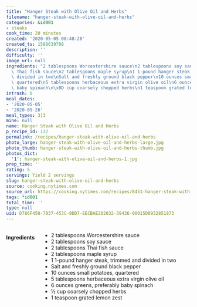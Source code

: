```yaml
---
title: "Hanger Steak with Olive Oil and Herbs"
filename: "hanger-steak-with-olive-oil-and-herbs"
categories: &id001
- steaks
cook_time: 20 minutes
created: '2020-05-05 00:48:28'
created_ts: 1588639708
description: ''
difficulty: ''
image_url: null
ingredients: "2 tablespoons Worcestershire sauce\n2 tablespoons soy sauce\n2 tablespoons\
  \ Thai fish sauce\n2 tablespoons maple syrup\n1 1-pound hanger steak, trimmed and\
  \ divided in two\nSalt and freshly ground black pepper\n10 ounces small potatoes,\
  \ quartered\n5 tablespoons herbaceous extra virgin olive oil\n6 ounces greens, preferably\
  \ baby spinach\n\xBD cup coarsely chopped herbs\n1 teaspoon grated lemon zest"
intrash: 0
meal_dates:
- '2020-05-05'
- '2020-09-26'
meal_types: 3|3
mine: null
name: Hanger Steak with Olive Oil and Herbs
p_recipe_id: 137
permalink: /recipes/hanger-steak-with-olive-oil-and-herbs
photo_large: hanger-steak-with-olive-oil-and-herbs-large.jpg
photo_thumb: hanger-steak-with-olive-oil-and-herbs-thumb.jpg
photos_dict:
  '1': hanger-steak-with-olive-oil-and-herbs-1.jpg
prep_time: ''
rating: 5
servings: Yield 2 servings
slug: hanger-steak-with-olive-oil-and-herbs
source: cooking.nytimes.com
source_url: https://cooking.nytimes.com/recipes/8451-hanger-steak-with-olive-oil-and-herbs
tags: *id001
total_time: ''
type: null
uid: D786F450-7037-453C-9DD7-EECBAE202032-39436-00015D8932851873
---
```

<div class="large-8 medium-7 columns" id="writeup">	</div><!-- #writeup -->
</div><!-- #row-one -->
<div class="row" id="row-two">	<div class="medium-4 small-5 columns" id="ingredients"><h4>Ingredients</h4><div class="box box-ingredients content"><ul>
<li>2 tablespoons Worcestershire sauce</li>
<li>2 tablespoons soy sauce</li>
<li>2 tablespoons Thai fish sauce</li>
<li>2 tablespoons maple syrup</li>
<li>1 1-pound hanger steak, trimmed and divided in two</li>
<li>Salt and freshly ground black pepper</li>
<li>10 ounces small potatoes, quartered</li>
<li>5 tablespoons herbaceous extra virgin olive oil</li>
<li>6 ounces greens, preferably baby spinach</li>
<li>½ cup coarsely chopped herbs</li>
<li>1 teaspoon grated lemon zest</li>
</ul>
</div>	</div>	<div class="medium-6 small-7 columns" id="directions">	</div>